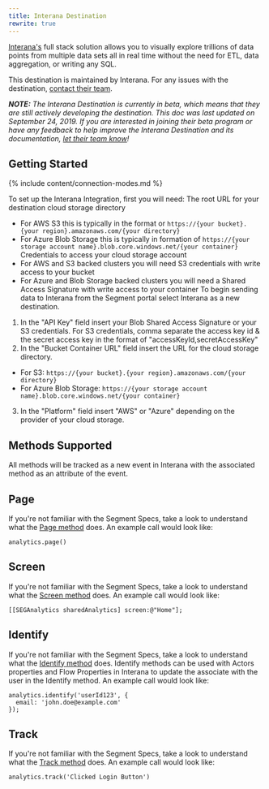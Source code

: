 ```yaml
---
title: Interana Destination
rewrite: true
---
```

[Interana's](https://www.interana.com/segment/?utm_source=segmentio&utm_medium=docs&utm_campaign=partners) full stack solution allows you to visually explore trillions of data points from multiple data sets all in real time without the need for ETL, data aggregation, or writing any SQL.

This destination is maintained by Interana. For any issues with the destination, [contact their team](mailto:support@interana.com).

_**NOTE:** The Interana Destination is currently in beta, which means that they are still actively developing the destination. This doc was last updated on September 24, 2019. If you are interested in joining their beta program or have any feedback to help improve the Interana Destination and its documentation, [let their team know](mailto:support@interana.com)!_

## Getting Started

{% include content/connection-modes.md %}

To set up the Interana Integration, first you will need:
The root URL for your destination cloud storage directory
* For AWS S3 this is typically in the format or ``https://{your bucket}.{your region}.amazonaws.com/{your directory}``
* For Azure Blob Storage this is typically in formation of ``https://{your storage account name}.blob.core.windows.net/{your container}``
Credentials to access your cloud storage account
* For AWS and S3 backed clusters you will need S3 credentials with write access to your bucket
* For Azure and Blob Storage backed clusters you will need a Shared Access Signature with write access to your container
To begin sending data to Interana from the Segment portal select Interana as a new destination.
1. In the "API Key" field insert your Blob Shared Access Signature or your S3 credentials.  For S3 credentials, comma separate the access key id & the secret access key in the format of "accessKeyId,secretAccessKey"
2. In the "Bucket Container URL" field insert the URL for the cloud storage directory.
* For S3: ``https://{your bucket}.{your region}.amazonaws.com/{your directory}``
* For Azure Blob Storage: ``https://{your storage account name}.blob.core.windows.net/{your container}``
3. In the "Platform" field insert "AWS" or "Azure" depending on the provider of your cloud storage.


## Methods Supported
All methods will be tracked as a new event in Interana with the associated method as an attribute of the event.

## Page

If you're not familiar with the Segment Specs, take a look to understand what the [Page method](https://segment.com/docs/connections/spec/page/) does. An example call would look like:

```
analytics.page()
```

## Screen

If you're not familiar with the Segment Specs, take a look to understand what the [Screen method](https://segment.com/docs/connections/spec/screen/) does. An example call would look like:

```
[[SEGAnalytics sharedAnalytics] screen:@"Home"];
```

## Identify

If you're not familiar with the Segment Specs, take a look to understand what the [Identify method](https://segment.com/docs/connections/spec/identify/) does. Identify methods can be used with Actors properties and Flow Properties in Interana to update the associate with the user in the Identify method. An example call would look like:

```
analytics.identify('userId123', {
  email: 'john.doe@example.com'
});
```

## Track

If you're not familiar with the Segment Specs, take a look to understand what the [Track method](https://segment.com/docs/connections/spec/track/) does. An example call would look like:

```
analytics.track('Clicked Login Button')
```
